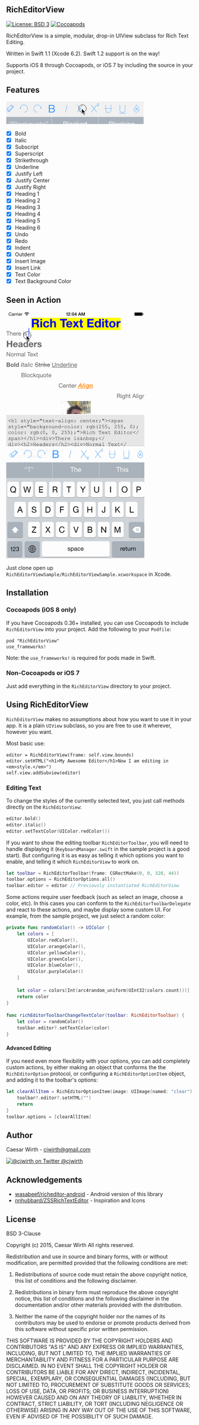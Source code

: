 RichEditorView
--------------
[![License: BSD 3](https://img.shields.io/badge/license-BSD3-blue.svg)](./LICENSE.md)
[![Cocoapods](https://img.shields.io/cocoapods/v/RichEditorView.svg)](http://cocoapods.org/pods/RichEditorView)

RichEditorView is a simple, modular, drop-in UIView subclass for Rich Text Editing.

Written in Swift 1.1 (Xcode 6.2). Swift 1.2 support is on the way!

Supports iOS 8 through Cocoapods, or iOS 7 by including the source in your project.

Features
--------

![Toolbar Demo](./art/Toolbar.gif)

- [x] Bold
- [x] Italic
- [x] Subscript
- [x] Superscript
- [x] Strikethrough
- [x] Underline
- [x] Justify Left
- [x] Justify Center
- [x] Justify Right
- [x] Heading 1
- [x] Heading 2
- [x] Heading 3
- [x] Heading 4
- [x] Heading 5
- [x] Heading 6
- [x] Undo
- [x] Redo
- [x] Indent
- [x] Outdent
- [x] Insert Image
- [x] Insert Link
- [x] Text Color
- [x] Text Background Color

Seen in Action
--------------
![Demo](./art/Demo.gif)

Just clone open up `RichEditorViewSample/RichEditorViewSample.xcworkspace` in Xcode.

Installation
------------

### Cocoapods (iOS 8 only)

If you have Cocoapods 0.36+ installed, you can use Cocoapods to include `RichEditorView` into your project.
Add the following to your `Podfile`:

```
pod "RichEditorView"
use_frameworks!
```

Note: the `use_frameworks!` is required for pods made in Swift.

### Non-Cocoapods or iOS 7

Just add everything in the `RichEditorView` directory to your project.

Using RichEditorView
--------------------

`RichEditorView` makes no assumptions about how you want to use it in your app. It is a plain `UIView` subclass, so you are free to use it wherever, however you want.

Most basic use:

```
editor = RichEditorView(frame: self.view.bounds)
editor.setHTML("<h1>My Awesome Editor</h1>Now I am editing in <em>style.</em>")
self.view.addSubview(editor)
```

### Editing Text

To change the styles of the currently selected text, you just call methods directly on the `RichEditorView`:
```Swift
editor.bold()
editor.italic()
editor.setTextColor(UIColor.redColor())
```

If you want to show the editing toolbar `RichEditorToolbar`, you will need to handle displaying it (`KeyboardManager.swift` in the sample project is a good start). But configuring it is as easy as telling it which options you want to enable, and telling it which `RichEditorView` to work on.

```Swift
let toolbar = RichEditorToolbar(frame: CGRectMake(0, 0, 320, 44))
toolbar.options = RichEditorOptions.all()
toolbar.editor = editor // Previously instantiated RichEditorView
```

Some actions require user feedback (such as select an image, choose a color, etc). In this cases you can conform to the `RichEditorToolbarDelegate` and react to these actions, and maybe display some custom UI. For example, from the sample project, we just select a random color:

```Swift
private func randomColor() -> UIColor {
    let colors = [
        UIColor.redColor(),
        UIColor.orangeColor(),
        UIColor.yellowColor(),
        UIColor.greenColor(),
        UIColor.blueColor(),
        UIColor.purpleColor()
    ]

    let color = colors[Int(arc4random_uniform(UInt32(colors.count)))]
    return color
}

func richEditorToolbarChangeTextColor(toolbar: RichEditorToolbar) {
    let color = randomColor()
    toolbar.editor?.setTextColor(color)
}
```

#### Advanced Editing

If you need even more flexibility with your options, you can add completely custom actions, by either making an object that conforms the the `RichEditorOption` protocol, or configuring a `RichEditorOptionItem` object, and adding it to the toolbar's options:

```Swift
let clearAllItem = RichEditorOptionItem(image: UIImage(named: "clear"), title: "Clear") { toolbar in
    toolbar?.editor?.setHTML("")
    return
}
toolbar.options = [clearAllItem]
```

Author
------
Caesar Wirth - cjwirth@gmail.com

<a href="http://www.twitter.com/cjwirth">
<img src="https://g.twimg.com/Twitter_logo_blue.png" width="50px" alt="@cjwirth on Twitter">
@cjwirth
</a>


Acknowledgements
----------------

* [wasabeef/richeditor-android](https://github.com/wasabeef/richeditor-android) - Android version of this library
* [nnhubbard/ZSSRichTextEditor](https://github.com/nnhubbard/ZSSRichTextEditor) - Inspiration and Icons

License
-------
BSD 3-Clause

Copyright (c) 2015, Caesar Wirth
All rights reserved.

Redistribution and use in source and binary forms, with or without modification, are permitted provided that the following conditions are met:

1. Redistributions of source code must retain the above copyright notice, this list of conditions and the following disclaimer.

2. Redistributions in binary form must reproduce the above copyright notice, this list of conditions and the following disclaimer in the documentation and/or other materials provided with the distribution.

3. Neither the name of the copyright holder nor the names of its contributors may be used to endorse or promote products derived from this software without specific prior written permission.

THIS SOFTWARE IS PROVIDED BY THE COPYRIGHT HOLDERS AND CONTRIBUTORS "AS IS" AND ANY EXPRESS OR IMPLIED WARRANTIES, INCLUDING, BUT NOT LIMITED TO, THE IMPLIED WARRANTIES OF MERCHANTABILITY AND FITNESS FOR A PARTICULAR PURPOSE ARE DISCLAIMED. IN NO EVENT SHALL THE COPYRIGHT HOLDER OR CONTRIBUTORS BE LIABLE FOR ANY DIRECT, INDIRECT, INCIDENTAL, SPECIAL, EXEMPLARY, OR CONSEQUENTIAL DAMAGES (INCLUDING, BUT NOT LIMITED TO, PROCUREMENT OF SUBSTITUTE GOODS OR SERVICES; LOSS OF USE, DATA, OR PROFITS; OR BUSINESS INTERRUPTION) HOWEVER CAUSED AND ON ANY THEORY OF LIABILITY, WHETHER IN CONTRACT, STRICT LIABILITY, OR TORT (INCLUDING NEGLIGENCE OR OTHERWISE) ARISING IN ANY WAY OUT OF THE USE OF THIS SOFTWARE, EVEN IF ADVISED OF THE POSSIBILITY OF SUCH DAMAGE.
